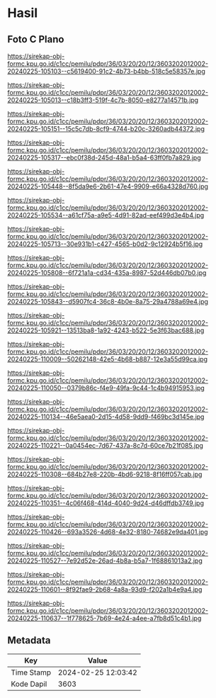 # Hasil

## Foto C Plano

https://sirekap-obj-formc.kpu.go.id/c1cc/pemilu/pdpr/36/03/20/20/12/3603202012002-20240225-105103--c5619400-91c2-4b73-b4bb-518c5e58357e.jpg

https://sirekap-obj-formc.kpu.go.id/c1cc/pemilu/pdpr/36/03/20/20/12/3603202012002-20240225-105013--c18b3ff3-519f-4c7b-8050-e8277a14571b.jpg

https://sirekap-obj-formc.kpu.go.id/c1cc/pemilu/pdpr/36/03/20/20/12/3603202012002-20240225-105151--15c5c7db-8cf9-4744-b20c-3260adb44372.jpg

https://sirekap-obj-formc.kpu.go.id/c1cc/pemilu/pdpr/36/03/20/20/12/3603202012002-20240225-105317--ebc0f38d-245d-48a1-b5a4-63ff0fb7a829.jpg

https://sirekap-obj-formc.kpu.go.id/c1cc/pemilu/pdpr/36/03/20/20/12/3603202012002-20240225-105448--8f5da9e6-2b61-47e4-9909-e66a4328d760.jpg

https://sirekap-obj-formc.kpu.go.id/c1cc/pemilu/pdpr/36/03/20/20/12/3603202012002-20240225-105534--a61cf75a-a9e5-4d91-82ad-eef499d3e4b4.jpg

https://sirekap-obj-formc.kpu.go.id/c1cc/pemilu/pdpr/36/03/20/20/12/3603202012002-20240225-105713--30e931b1-c427-4565-b0d2-9c12924b5f16.jpg

https://sirekap-obj-formc.kpu.go.id/c1cc/pemilu/pdpr/36/03/20/20/12/3603202012002-20240225-105808--6f721a1a-cd34-435a-8987-52d446db07b0.jpg

https://sirekap-obj-formc.kpu.go.id/c1cc/pemilu/pdpr/36/03/20/20/12/3603202012002-20240225-105843--d5907fc4-36c8-4b0e-8a75-29a4788a69e4.jpg

https://sirekap-obj-formc.kpu.go.id/c1cc/pemilu/pdpr/36/03/20/20/12/3603202012002-20240225-105921--13513ba8-1a92-4243-b522-5e3f63bac688.jpg

https://sirekap-obj-formc.kpu.go.id/c1cc/pemilu/pdpr/36/03/20/20/12/3603202012002-20240225-110009--50262148-42e5-4b68-b887-12e3a55d99ca.jpg

https://sirekap-obj-formc.kpu.go.id/c1cc/pemilu/pdpr/36/03/20/20/12/3603202012002-20240225-110050--0379b86c-f4e9-49fa-9c44-1c4b94915953.jpg

https://sirekap-obj-formc.kpu.go.id/c1cc/pemilu/pdpr/36/03/20/20/12/3603202012002-20240225-110134--46e5aea0-2d15-4d58-9dd9-f469bc3d145e.jpg

https://sirekap-obj-formc.kpu.go.id/c1cc/pemilu/pdpr/36/03/20/20/12/3603202012002-20240225-110221--0a0454ec-7d67-437a-8c7d-60ce7b21f085.jpg

https://sirekap-obj-formc.kpu.go.id/c1cc/pemilu/pdpr/36/03/20/20/12/3603202012002-20240225-110308--684b27e8-220b-4bd6-9218-8f16ff057cab.jpg

https://sirekap-obj-formc.kpu.go.id/c1cc/pemilu/pdpr/36/03/20/20/12/3603202012002-20240225-110351--4c06f468-414d-4040-9d24-d46dffdb3749.jpg

https://sirekap-obj-formc.kpu.go.id/c1cc/pemilu/pdpr/36/03/20/20/12/3603202012002-20240225-110426--693a3526-4d68-4e32-8180-74682e9da401.jpg

https://sirekap-obj-formc.kpu.go.id/c1cc/pemilu/pdpr/36/03/20/20/12/3603202012002-20240225-110527--7e92d52e-26ad-4b8a-b5a7-1f68861013a2.jpg

https://sirekap-obj-formc.kpu.go.id/c1cc/pemilu/pdpr/36/03/20/20/12/3603202012002-20240225-110601--8f92fae9-2b68-4a8a-93d9-f202a1b4e9a4.jpg

https://sirekap-obj-formc.kpu.go.id/c1cc/pemilu/pdpr/36/03/20/20/12/3603202012002-20240225-110637--1f778625-7b69-4e24-a4ee-a7fb8d51c4b1.jpg


## Metadata

| Key        | Value               |
| ---------- | ------------------- |
| Time Stamp | 2024-02-25 12:03:42 |
| Kode Dapil | 3603                |



